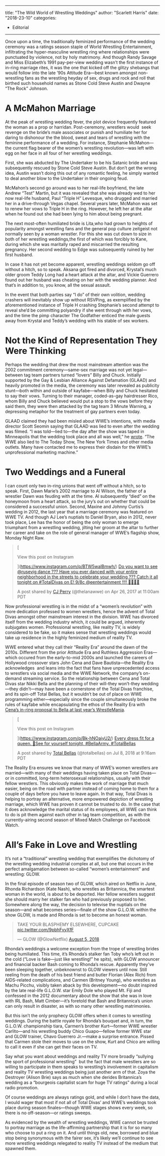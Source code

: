 
---
title: "The Wild World of Wrestling Weddings"
author: "Scarlett Harris"
date: "2018-23-10"
categories:
- Editorial
---

Once upon a time, the traditionally feminized performance of the wedding ceremony was a ratings season staple of World Wrestling Entertainment, infiltrating the hyper-masculine wrestling ring where relationships were punctuated by violence, not by holy matrimony. And though Randy Savage and Miss Elizabeth’s 1991 pay-per-view wedding wasn’t the first instance of in-ring marriage rites, it was the one that kicked off the glitzy shebangs that would follow into the late ’90s Attitude Era—best known amongst non-wrestling fans as the wrestling heyday of sex, drugs and rock and roll that birthed such household names as Stone Cold Steve Austin and Dwayne “The Rock” Johnson.

# A McMahon Marriage

At the peak of wrestling wedding fever, the plot device frequently featured the woman as a prop or harridan. Post-ceremony, wrestlers would  seek revenge on the bride’s male associates or punish and humiliate her for daring to dishonour the the blood, sweat and tears of wrestling with the feminine performance of a wedding. For instance, Stephanie McMahon—the current flag bearer of the women’s wrestling revolution—was left with egg on her face in all four of her wrestling weddings. 

First, she was abducted by The Undertaker to be his Satanic bride and was subsequently rescued by Stone Cold Steve Austin. But don’t get the wrong idea, Austin wasn’t doing this out of any romantic feeling, he simply wanted to deal another blow to the Undertaker in their ongoing feud.

McMahon’s second go around was to her real-life boyfriend, the late Andrew “Test” Martin, but it was revealed that she was already wed to her now real-life husband, Paul “Triple H” Levesque, who drugged and married her in a drive-through Vegas chapel. Several years later, McMahon was set to renew her vows to Triple H in the ring. However, he left her at the altar when he found out she had been lying to him about being pregnant.

The next most-often humiliated bride is Lita,who had grown to heights of popularity amongst wrestling fans and the general pop culture zeitgeist not normally seen by a woman wrestler. For this she was cut down to size in both of her wrestling weddings,the first of which was forcibly to Kane, during which she was maritally raped and miscarried the resulting pregnancy. Her second wedding to Edge was subsequently ruined by her first husband.

In case it has not yet become apparent, wrestling weddings seldom go off without a hitch, so to speak. Aksana got fired and divorced, Krystal’s much older groom Teddy Long had a heart attack at the altar, and Vickie Guerrero found out her husband was cheating on her with the wedding planner. And that’s in addition to, you know, all the sexual assault.

In the event that both parties say “I do” of their own volition, wedding crashers will inevitably show up without RSVPing, as exemplified by the aforementioned instance of Triple H crashing Stephanie’s second attempt to reveal she’d be committing polyandry if she went through with her vows, and the time the pimp character The Godfather enticed the male guests away from Krystal and Teddy’s wedding with his stable of sex workers.

# Not the Kind of Representation They Were Thinking

Perhaps the wedding that drew the most mainstream attention was the 2002 commitment ceremony—same-sex marriage was not yet legal—between tag team partners turned “lovers” Billy and Chuck. Initially supported by the Gay & Lesbian Alliance Against Defamation (GLAAD) and heavily promoted in the media, the ceremony was later revealed as publicity stunt—both within and outside of kayfabe—when Billy and Chuck hesitated to say their vows. Turning to their manager, coded-as-gay hairdresser Rico, whom Billy and Chuck believed would put a stop to the vows before they said them, they were then attacked by the tag team 3 Minute Warning, a depressing metaphor for the treatment of gay partners even today. 

GLAAD claimed they had been misled about WWE’s intentions, with media director Scott Seomin saying that GLAAD was lied to even after the wedding was filmed. “I was told—lied to—the day after the show was taped in Minneapolis that the wedding took place and all was well,” he [wrote](https://www.outsports.com/2013/3/4/4064614/glaad-we-were-lied-to). “The WWE also lied to The Today Show, The New York Times and other media outlets. Many have contacted me to express their disdain for the WWE&#8217;s unprofessional marketing machine.”

# Two Weddings and a Funeral

I can count only two in-ring unions that went off without a hitch, so to speak. First, Dawn Marie’s 2002 marriage to Al Wilson, the father of a wrestler Dawn was feuding with at the time. Al subsequently “died” on the honeymoon from a heart attack, so the jury’s out on whether that could be considered a successful union. Second, Maxine and Johnny Curtis’s wedding in 2012, the last year that a marriage ceremony was featured on WWE TV. And though AJ Lee’s nuptials to Daniel Bryan, also in 2012, never took place, Lee has the honor of being the only woman to emerge triumphant from a wrestling wedding, jilting her groom at the altar to further her career and take on the role of general manager of WWE’s flagship show, Monday Night Raw.

> [
> 
>  View this post on Instagram
> 
> ](https://www.instagram.com/p/BTW5walBmwh/)
> [Do you want to see @rusevig dance ??? Have you ever danced with your entire neighborhood in the streets to celebrate your wedding ??? Catch it all tonight on #TotalDivas on E! 9/8c @eentertainment !!!! 👰🏼🤵🏻](https://www.instagram.com/p/BTW5walBmwh/)
> 
> A post shared by [ CJ Perry](https://www.instagram.com/thelanawwe/) (@thelanawwe) on Apr 26, 2017 at 11:00am PDT

Now professional wrestling is in the midst of a “women’s revolution” with more dedication professed to women wrestlers, hence the advent of Total Divas amongst other mainstream interest in the division. WWE has divorced itself from the wedding industry which, it could be argued, inherently subjugates women. Professional wrestling, like reality TV, is widely considered to be fake, so it makes sense that wrestling weddings would take up residence in the highly feminized medium of reality TV.

WWE entered what they call their “Reality Era” around the dawn of the 2010s. Different from the prior Attitude Era and Ruthless Aggression Eras—which occured from the early-to-mid 2000s and launched the careers of Hollywood crossover stars John Cena and Dave Bautista—the Reality Era acknowledges  and leans into the fact that fans have unprecedented access to wrestlers via social media and the WWE Network, the company’s on-demand streaming service. So the relationship between Cena and Total Divas star Nikki Bella and the planning of their will-they won’t-they wedding—they didn’t—may have been a cornerstone of the Total Divas franchise, and its spin-off Total Bellas, but it wouldn’t be out of place on WWE programming either—especially since the couple simultaneously broke the rules of kayfabe while encapsulating the ethos of the Reality Era with [Cena’s in-ring proposal to Bella at last year’s WrestleMania](https://www.pastemagazine.com/articles/2017/04/john-cenas-marriage-proposal-is-a-disservice-to-ni.html).

> [
> 
>  View this post on Instagram
> 
> ](https://www.instagram.com/p/Bk-hNOajyU2/)
> [Every dress fit for a queen. 👑See for yourself tonight, #BellaArmy. #TotalBellas](https://www.instagram.com/p/Bk-hNOajyU2/)
> 
> A post shared by [ Total Bellas](https://www.instagram.com/totalbellas/) (@totalbellas) on Jul 8, 2018 at 9:16am PDT

The Reality Era ensures we know that many of WWE’s women wrestlers are married—with many of their weddings having taken place on Total Divas—or in committed, long-term heterosexual relationships, usually with their fellow wrestlers. This obviously makes the work of marriage that much easier, being on the road with partner instead of coming home to them for a couple of days before you have to leave again. In that way, Total Divas is helping to portray an alternative, more empowered depiction of wrestling marriage, which WWE has proven it cannot be trusted to do. In the case that it does acknowledge the marital status of its employees, all WWE can think to do is pit them against each other in tag team competition, as with the currently-airing second season of Mixed Match Challenge on Facebook Watch.

# All’s Fake in Love and Wrestling

It’s not a “traditional” wrestling wedding that exemplifies the dichotomy of the wrestling wedding industrial complex at all, but one that occurs in the perfect amalgamation between so-called “women’s entertainment” and wrestling: GLOW.

In the final episode of season two of GLOW, which aired on Netflix in June, Rhonda Richardson (Kate Nash), who wrestles as Britannica, the smartest woman in the world, is about to be deported. Her fellow wrestlers suggest she should marry her stalker fan who had previously proposed to her. Somewhere along the way, the decision to televise the nuptials on the season—and what becomes series—finale of the show G.L.O.W. within the show GLOW, is made and Rhonda is set to become an honest woman.

> TAKE YOUR BLASPHEMY ELSEWHERE, CUPCAKE [pic.twitter.com/9pbhFvyXfF](https://t.co/9pbhFvyXfF)
> 
> &mdash; GLOW (@GlowNetflix) [August 5, 2018](https://twitter.com/GlowNetflix/status/1026184492170530817?ref_src=twsrc%5Etfw)

Rhonda’s weddingis a welcome exception from the trope of wrestling brides being humiliated. This time, it’s Rhonda’s stalker fan Toby who’s left out in the cold (“Love is fake—just like wrestling!” he spits), with GLOW announcer and financial backer Bash coming to Rhonda’s rescue. Apparently they’ve been sleeping together, unbeknownst to GLOW viewers until now. Still reeling from the death of his best friend and butler Florian (Alex Rich) from AIDS-related complications, and Carmen (Britney Young), who wrestles as Machu Picchu, visibly taken aback by this development—no doubt inspired by the late real-life G.L.O.W. star Emily Dole who played Mt. Fiji and confessed in the 2012 documentary about the show that she was in love with IRL Bash, Matt Cimber—it’s foretold that Bash and Britannica’s union can only result in disaster, as with so many other wrestling matrimonies.

But this isn’t the only prophecy GLOW offers when it comes to wrestling weddings. During the battle royale for Rhonda’s bouquet and, in turn, the G.L.O.W. championship tiara, Carmen’s brother Kurt—former WWE wrestler Carlito—and his wrestling buddy Chico Guapo—fellow former WWE star and GLOW trainer, Chavo Guerrero Jr.—make a surprise entrance. Pissed that Carmen stole their moves to use on the show, Kurt and Chico are willing to call it even if she can get their faces on TV. 

Say what you want about weddings and reality TV more broadly “sullying the sport of professional wrestling”  but the fact that male wrestlers are so willing to participate in them speaks to wrestling’s involvement in capitalism and reality TV wrestling weddings being just another arm of that. Zoya the Destroyer (Alison Brie) says as much when she derides Britannica’s wedding as a “bourgeois capitalist scam for huge TV ratings” during a local radio promotion. 

Of course weddings are always ratings gold, and while I don’t have the data, I would wager that most if not all of Total Divas’ and WWE’s weddings took place during season finales—though WWE stages shows every week, so there is no off-season—or ratings sweeps.

As evidenced by the wealth of wrestling weddings, WWE cannot be trusted to portray marriage as the life-affirming partnership that it is for so many who choose to put a ring on it. And until things old, new, borrowed and blue stop being synonymous with the fairer sex, it’s likely we’ll continue to see more wrestling weddings relegated to reality TV instead of the medium that spawned them.

